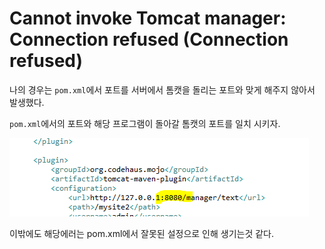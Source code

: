 # Cannot invoke Tomcat manager: Connection refused (Connection refused)

나의 경우는 `pom.xml`에서 포트를 서버에서 톰캣을 돌리는 포트와 맞게 해주지 않아서 발생했다.

`pom.xml`에서의 포트와 해당 프로그램이 돌아갈 톰캣의 포트를 일치 시키자.

![img](./img/img1.png)

이밖에도 해당에러는 pom.xml에서 잘못된 설정으로 인해 생기는것 같다.